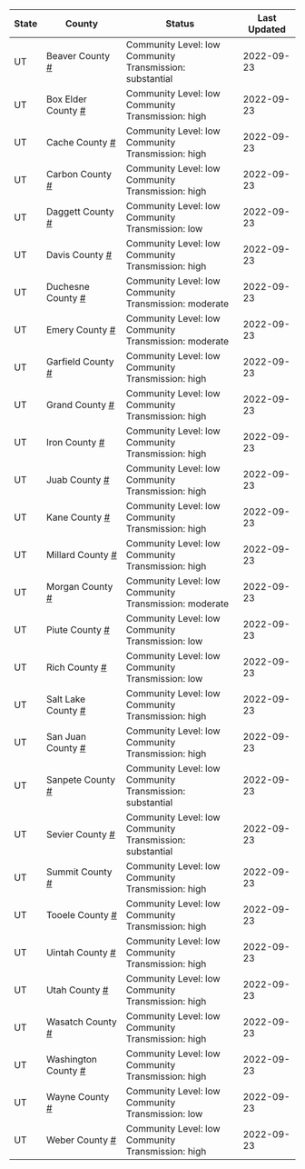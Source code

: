 State | County | Status | Last Updated
--- | --- | --- | --- 
UT | Beaver County <a href="#beaver_county">#</a> | <a name="beaver_county"></a>Community Level: low<br/>Community Transmission: substantial | 2022-09-23
UT | Box Elder County <a href="#box_elder_county">#</a> | <a name="box_elder_county"></a>Community Level: low<br/>Community Transmission: high | 2022-09-23
UT | Cache County <a href="#cache_county">#</a> | <a name="cache_county"></a>Community Level: low<br/>Community Transmission: high | 2022-09-23
UT | Carbon County <a href="#carbon_county">#</a> | <a name="carbon_county"></a>Community Level: low<br/>Community Transmission: high | 2022-09-23
UT | Daggett County <a href="#daggett_county">#</a> | <a name="daggett_county"></a>Community Level: low<br/>Community Transmission: low | 2022-09-23
UT | Davis County <a href="#davis_county">#</a> | <a name="davis_county"></a>Community Level: low<br/>Community Transmission: high | 2022-09-23
UT | Duchesne County <a href="#duchesne_county">#</a> | <a name="duchesne_county"></a>Community Level: low<br/>Community Transmission: moderate | 2022-09-23
UT | Emery County <a href="#emery_county">#</a> | <a name="emery_county"></a>Community Level: low<br/>Community Transmission: moderate | 2022-09-23
UT | Garfield County <a href="#garfield_county">#</a> | <a name="garfield_county"></a>Community Level: low<br/>Community Transmission: high | 2022-09-23
UT | Grand County <a href="#grand_county">#</a> | <a name="grand_county"></a>Community Level: low<br/>Community Transmission: high | 2022-09-23
UT | Iron County <a href="#iron_county">#</a> | <a name="iron_county"></a>Community Level: low<br/>Community Transmission: high | 2022-09-23
UT | Juab County <a href="#juab_county">#</a> | <a name="juab_county"></a>Community Level: low<br/>Community Transmission: high | 2022-09-23
UT | Kane County <a href="#kane_county">#</a> | <a name="kane_county"></a>Community Level: low<br/>Community Transmission: high | 2022-09-23
UT | Millard County <a href="#millard_county">#</a> | <a name="millard_county"></a>Community Level: low<br/>Community Transmission: high | 2022-09-23
UT | Morgan County <a href="#morgan_county">#</a> | <a name="morgan_county"></a>Community Level: low<br/>Community Transmission: moderate | 2022-09-23
UT | Piute County <a href="#piute_county">#</a> | <a name="piute_county"></a>Community Level: low<br/>Community Transmission: low | 2022-09-23
UT | Rich County <a href="#rich_county">#</a> | <a name="rich_county"></a>Community Level: low<br/>Community Transmission: low | 2022-09-23
UT | Salt Lake County <a href="#salt_lake_county">#</a> | <a name="salt_lake_county"></a>Community Level: low<br/>Community Transmission: high | 2022-09-23
UT | San Juan County <a href="#san_juan_county">#</a> | <a name="san_juan_county"></a>Community Level: low<br/>Community Transmission: high | 2022-09-23
UT | Sanpete County <a href="#sanpete_county">#</a> | <a name="sanpete_county"></a>Community Level: low<br/>Community Transmission: substantial | 2022-09-23
UT | Sevier County <a href="#sevier_county">#</a> | <a name="sevier_county"></a>Community Level: low<br/>Community Transmission: substantial | 2022-09-23
UT | Summit County <a href="#summit_county">#</a> | <a name="summit_county"></a>Community Level: low<br/>Community Transmission: high | 2022-09-23
UT | Tooele County <a href="#tooele_county">#</a> | <a name="tooele_county"></a>Community Level: low<br/>Community Transmission: high | 2022-09-23
UT | Uintah County <a href="#uintah_county">#</a> | <a name="uintah_county"></a>Community Level: low<br/>Community Transmission: high | 2022-09-23
UT | Utah County <a href="#utah_county">#</a> | <a name="utah_county"></a>Community Level: low<br/>Community Transmission: high | 2022-09-23
UT | Wasatch County <a href="#wasatch_county">#</a> | <a name="wasatch_county"></a>Community Level: low<br/>Community Transmission: high | 2022-09-23
UT | Washington County <a href="#washington_county">#</a> | <a name="washington_county"></a>Community Level: low<br/>Community Transmission: high | 2022-09-23
UT | Wayne County <a href="#wayne_county">#</a> | <a name="wayne_county"></a>Community Level: low<br/>Community Transmission: low | 2022-09-23
UT | Weber County <a href="#weber_county">#</a> | <a name="weber_county"></a>Community Level: low<br/>Community Transmission: high | 2022-09-23

